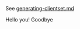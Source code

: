 See [generating-clientset.md](https://git.k8s.io/community/contributors/devel/sig-api-machinery/generating-clientset.md)

Hello you!
Goodbye
